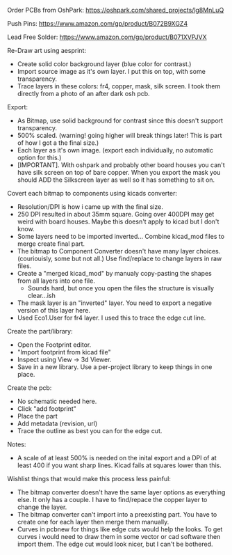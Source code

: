 
Order PCBs from OshPark:
https://oshpark.com/shared_projects/lg8MnLuQ

Push Pins:
https://www.amazon.com/gp/product/B072B9XGZ4

Lead Free Solder: 
https://www.amazon.com/gp/product/B071XVPJVX


Re-Draw art using aesprint:
  - Create solid color background layer (blue color for contrast.)
  - Import source image as it's own layer. I put this on top, with some transparency.
  - Trace layers in these colors: fr4, copper, mask, silk screen. I took them directly from a photo of an after dark osh pcb.

Export:
  - As Bitmap, use solid background for contrast since this doesn't support transparency.
  - 500% scaled. (warning! going higher will break things later! This is part of how I got a the final size.)
  - Each layer as it's own image. (export each individually, no automatic option for this.)
  - [IMPORTANT]. With oshpark and probably other board houses you can't have silk screen on top of bare copper. When you export the mask you should ADD the Silkscreen layer as well so it has something to sit on.

Covert each bitmap to components using kicads converter:
  - Resolution/DPI is how i came up with the final size.
  - 250 DPI resulted in about 35mm square. Going over 400DPI may get weird with board houses. Maybe this doesn't apply to kicad but I don't know.
  - Some layers need to be imported inverted...
Combine kicad_mod files to merge create final part.
  - The bitmap to Component Converter doesn't have many layer choices.(couriouisly, some but not all.) Use find/replace to change layers in raw files.
  - Create a "merged kicad_mod" by manualy copy-pasting the shapes from all layers into one file.
    - Sounds hard, but once you open the files the structure is visually clear...ish
  - The mask layer is an "inverted" layer. You need to export a negative version of this layer here.
  - Used Eco1.User for fr4 layer. I used this to trace the edge cut line.

Create the part/library:
  - Open the Footprint editor.
  - "Import footprint from kicad file"
  - Inspect using View -> 3d Viewer.
  - Save in a new library. Use a per-project library to keep things in one place.

Create the pcb:
  - No schematic needed here.
  - Click "add footprint"
  - Place the part
  - Add metadata (revision, url)
  - Trace the outline as best you can for the edge cut.

Notes:
- A scale of at least 500% is needed on the inital export and  a DPI of at least 400 if you want sharp lines. Kicad fails at squares lower than this.

Wishlist things that would make this process less painful:
- The bitmap converter doesn't have the same layer options as everything else. It only has a couple. I have to find/repace the copper layer to change the layer.
- The bitmap converter can't import into a preexisting part. You have to create one for each layer then merge them manually.
- Curves in pcbnew for things like edge cuts would help the looks. To get curves i would need to draw them in some vector or cad software then import them. The edge cut would look nicer, but I can't be bothered.
